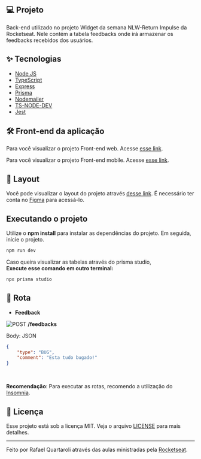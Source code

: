 ## 💻 Projeto
Back-end utilizado no projeto Widget da semana NLW-Return Impulse da Rocketseat. Nele contém a tabela feedbacks onde irá armazenar os feedbacks recebidos dos usuários.


## ✨ Tecnologias

- [Node JS](https://nodejs.org/en/)
- [TypeScript](https://www.typescriptlang.org/)
- [Express](https://expressjs.com/pt-br/)
- [Prisma](https://www.prisma.io/)
- [Nodemailer](https://nodemailer.com/about/)
- [TS-NODE-DEV](https://github.com/wclr/ts-node-dev)
- [Jest](https://jestjs.io/pt-BR/)


## :hammer_and_wrench: Front-end da aplicação

Para você visualizar o projeto Front-end web. Acesse [esse link](https://github.com/rquartaroli/nlw-return-impulse-web).

Para você visualizar o projeto Front-end mobile. Acesse [esse link](https://github.com/rquartaroli/nlw-return-impulse-mobile).


## 🔖 Layout

Você pode visualizar o layout do projeto através [desse link](https://www.figma.com/file/xiP4Pn4TsRYnpnGb5ap9he/Feedback-Widget-(Community)?node-id=10%3A1638). É necessário ter conta no [Figma](http://figma.com/) para acessá-lo.


## Executando o projeto

Utilize o **npm install** para instalar as dependências do projeto.
Em seguida, inicie o projeto.<br/>

```cl
npm run dev
```

Caso queira visualizar as tabelas através do prisma studio,<br/>
**Execute esse comando em outro terminal:**<br/>
 
 ```cl
npx prisma studio
```


## 🎏 Rota

- **Feedback** 
<p>
  <img alt="POST" src="https://img.shields.io/badge/-POST-brightgreen">
  <strong>/feedbacks</strong>
</p>

Body: JSON
```json
{
	"type": "BUG",
	"comment": "Esta tudo bugado!"
}
```
<br />

**Recomendação**: Para executar as rotas, recomendo a utilização do [Insomnia](https://insomnia.rest/).


## 📄 Licença

Esse projeto está sob a licença MIT. Veja o arquivo [LICENSE](LICENSE.md) para mais detalhes.

---

Feito por Rafael Quartaroli através das aulas ministradas pela [Rocketseat](https://rocketseat.com.br/).

<br />
